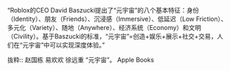 “Roblox的CEO David Baszucki提出了“元宇宙”的八个基本特征：身份（Identity）、朋友（Friends）、沉浸感（Immersive）、低延迟（Low Friction）、多元化（Variety）、随地（Anywhere）、经济系统（Economy）和文明（Civility）。基于Baszucki的标准，“元宇宙”=创造+娱乐+展示+社交+交易，人们在“元宇宙”中可以实现深度体验。”

抜粋:: 赵国栋  易欢欢 徐远重  “元宇宙”。 Apple Books  
